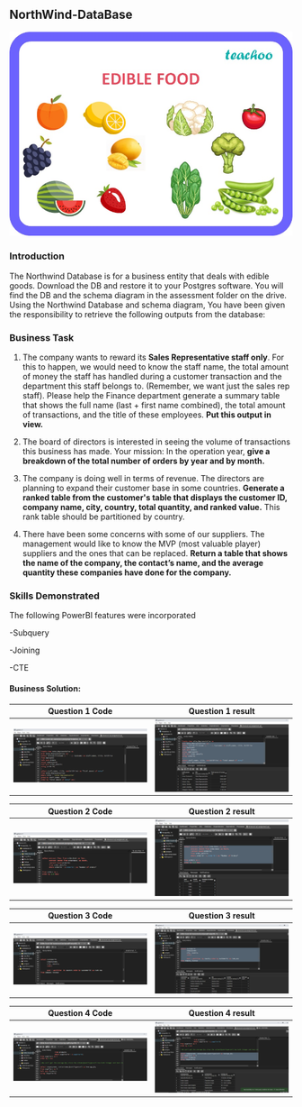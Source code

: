 ## NorthWind-DataBase

![](edible-food---teachoo.jpg)

### Introduction

The Northwind Database is for a business entity that deals with edible goods. Download the DB and restore it to your Postgres software.
You will find the DB and the schema diagram in the assessment folder on the drive. Using the Northwind Database and schema diagram, You
have been given the responsibility to retrieve the following outputs from the database:


### Business Task

1. The company wants to reward its **Sales Representative staff only**. For this to happen, we would need to know the staff name, the total
   amount of money the staff has handled during a customer transaction and the department this staff belongs to. (Remember, we want
   just the sales rep staff). Please help the Finance department generate a summary table that shows the full name (last + first name  combined),
   the total amount of transactions, and the title of these employees. **Put this output in view.**


2. The board of directors is interested in seeing the volume of transactions this business has made. Your mission: In the operation year,
   **give a breakdown of the total number of orders by year and by month.**
   

3. The company is doing well in terms of revenue. The directors are planning to expand their customer base in some countries. **Generate a ranked table from the customer's
   table that displays the customer ID, company name, city, country, total quantity, and ranked value.** This rank table should be partitioned by country.
   

4. There have been some concerns with some of our suppliers. The management would like to know the MVP (most valuable player) suppliers and the ones that can be replaced.
   **Return a table that shows the name of the company, the contact’s name, and the average quantity these companies have done for the company.**



### Skills Demonstrated

The following PowerBI features were incorporated

-Subquery

-Joining

-CTE


#### Business Solution:

Question 1 Code            |      Question 1 result
:-------------------------:|:-----------------------:
![](Qst1code_image.png)    |  ![](Qst1res_image.png)        


Question 2 Code            |      Question 2 result
:-------------------------:|:-----------------------:
![](Qst2code_image.png)    |  ![](Qst2res_image.png)        


Question 3 Code            |      Question 3 result
:-------------------------:|:-----------------------:
![](Qst3code_image.png)    |  ![](Qst3res_image.png)        


Question 4 Code            |      Question 4 result
:-------------------------:|:-----------------------:
![](Qst4code_image.png)    |  ![](Qst4res_image.png)        








